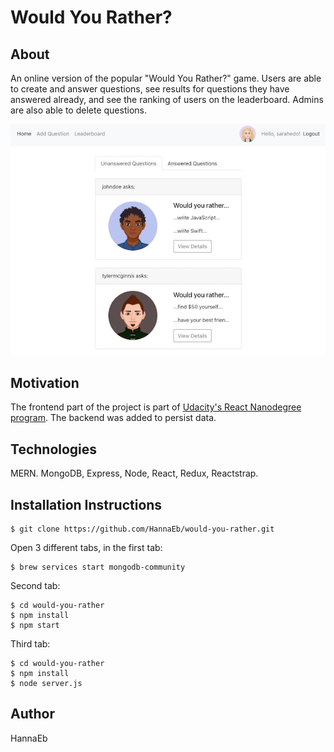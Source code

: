 # Would You Rather?

## About

An online version of the popular "Would You Rather?" game. Users are able to create and answer questions, see results for questions they have answered already, and see the ranking of users on the leaderboard. Admins are also able to delete questions.

![](client/public/screenshot.png)

## Motivation

The frontend part of the project is part of [Udacity's React Nanodegree program](https://www.udacity.com/course/react-nanodegree--nd019). The backend was added to persist data.

## Technologies

MERN. MongoDB, Express, Node, React, Redux, Reactstrap.

## Installation Instructions

```
$ git clone https://github.com/HannaEb/would-you-rather.git
```

Open 3 different tabs, in the first tab:

```
$ brew services start mongodb-community
```

Second tab:

```
$ cd would-you-rather
$ npm install
$ npm start
```

Third tab:

```
$ cd would-you-rather
$ npm install
$ node server.js
```

## Author

HannaEb
